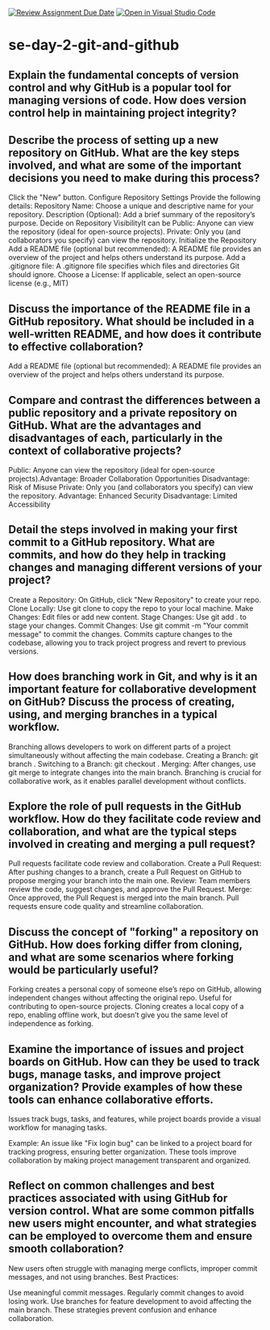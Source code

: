 [![Review Assignment Due Date](https://classroom.github.com/assets/deadline-readme-button-22041afd0340ce965d47ae6ef1cefeee28c7c493a6346c4f15d667ab976d596c.svg)](https://classroom.github.com/a/8wgCKhpZ)
[![Open in Visual Studio Code](https://classroom.github.com/assets/open-in-vscode-2e0aaae1b6195c2367325f4f02e2d04e9abb55f0b24a779b69b11b9e10269abc.svg)](https://classroom.github.com/online_ide?assignment_repo_id=17358390&assignment_repo_type=AssignmentRepo)
# se-day-2-git-and-github
## Explain the fundamental concepts of version control and why GitHub is a popular tool for managing versions of code. How does version control help in maintaining project integrity?



## Describe the process of setting up a new repository on GitHub. What are the key steps involved, and what are some of the important decisions you need to make during this process?

Click the "New" button.
Configure Repository Settings
Provide the following details:
Repository Name: Choose a unique and descriptive name for your repository.
Description (Optional): Add a brief summary of the repository’s purpose.
Decide on Repository VisibilityIt can be Public: Anyone can view the repository (ideal for open-source projects).
Private: Only you (and collaborators you specify) can view the repository.
Initialize the Repository
Add a README file (optional but recommended): A README file provides an overview of the project and helps others understand its purpose.
Add a .gitignore file: A .gitignore file specifies which files and directories Git should ignore. 
Choose a License: If applicable, select an open-source license (e.g., MIT)

## Discuss the importance of the README file in a GitHub repository. What should be included in a well-written README, and how does it contribute to effective collaboration?
Add a README file (optional but recommended): A README file provides an overview of the project and helps others understand its purpose.

## Compare and contrast the differences between a public repository and a private repository on GitHub. What are the advantages and disadvantages of each, particularly in the context of collaborative projects?
Public: Anyone can view the repository (ideal for open-source projects).Advantage: Broader Collaboration Opportunities Disadvantage: Risk of Misuse
Private: Only you (and collaborators you specify) can view the repository. Advantage: Enhanced Security Disadvantage: Limited Accessibility

## Detail the steps involved in making your first commit to a GitHub repository. What are commits, and how do they help in tracking changes and managing different versions of your project?
Create a Repository: On GitHub, click "New Repository" to create your repo.
Clone Locally: Use git clone to copy the repo to your local machine.
Make Changes: Edit files or add new content.
Stage Changes: Use git add . to stage your changes.
Commit Changes: Use git commit -m "Your commit message" to commit the changes.
Commits capture changes to the codebase, allowing you to track project progress and revert to previous versions.

## How does branching work in Git, and why is it an important feature for collaborative development on GitHub? Discuss the process of creating, using, and merging branches in a typical workflow.
Branching allows developers to work on different parts of a project simultaneously without affecting the main codebase.
Creating a Branch: git branch <branch-name>.
Switching to a Branch: git checkout <branch-name>.
Merging: After changes, use git merge <branch-name> to integrate changes into the main branch. Branching is crucial for collaborative work, as it enables parallel development without conflicts.

## Explore the role of pull requests in the GitHub workflow. How do they facilitate code review and collaboration, and what are the typical steps involved in creating and merging a pull request?
Pull requests facilitate code review and collaboration.
Create a Pull Request: After pushing changes to a branch, create a Pull Request on GitHub to propose merging your branch into the main one.
Review: Team members review the code, suggest changes, and approve the Pull Request.
Merge: Once approved, the Pull Request is merged into the main branch. 
Pull requests ensure code quality and streamline collaboration.

## Discuss the concept of "forking" a repository on GitHub. How does forking differ from cloning, and what are some scenarios where forking would be particularly useful?
Forking creates a personal copy of someone else’s repo on GitHub, allowing independent changes without affecting the original repo. Useful for contributing to open-source projects.
Cloning creates a local copy of a repo, enabling offline work, but doesn’t give you the same level of independence as forking.

## Examine the importance of issues and project boards on GitHub. How can they be used to track bugs, manage tasks, and improve project organization? Provide examples of how these tools can enhance collaborative efforts.
Issues track bugs, tasks, and features, while project boards provide a visual workflow for managing tasks.

Example: An issue like "Fix login bug" can be linked to a project board for tracking progress, ensuring better organization. These tools improve collaboration by making project management transparent and organized.

## Reflect on common challenges and best practices associated with using GitHub for version control. What are some common pitfalls new users might encounter, and what strategies can be employed to overcome them and ensure smooth collaboration?
New users often struggle with managing merge conflicts, improper commit messages, and not using branches.
Best Practices:

Use meaningful commit messages.
Regularly commit changes to avoid losing work.
Use branches for feature development to avoid affecting the main branch. These strategies prevent confusion and enhance collaboration.

